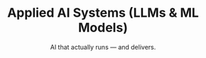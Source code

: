 ---
title: "Applied AI Systems (LLMs & ML Models)"
subtitle: "AI that actually runs — and delivers."
description: "We build internal copilots, assistants, and predictive systems — all scoped around real business goals.
Each solution is secure, explainable, and owned by you. Only available for clients with a defined strategy and roadmap."
price: "$5,000/mo"
weight: 3
--- 